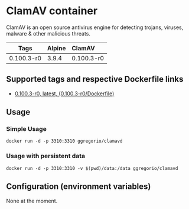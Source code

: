 # ClamAV container

ClamAV is an open source antivirus engine for detecting trojans, viruses, malware & other malicious threats.

| Tags       | Alpine | ClamAV     |
| :--------: | :----- | :--------- |
| 0.100.3-r0 | 3.9.4  | 0.100.3-r0 |

## Supported tags and respective Dockerfile links

* [0.100.3-r0, latest, (0.100.3-r0/Dockerfile)](https://github.com/GeorgioLPB/docker-clamavd/blob/0.100.3-r0/Dockerfile)

## Usage

### Simple Usage

	docker run -d -p 3310:3310 ggregorio/clamavd

### Usage with persistent data

	docker run -d -p 3310:3310 -v $(pwd)/data:/data ggregorio/clamavd

## Configuration (environment variables)

None at the moment.
